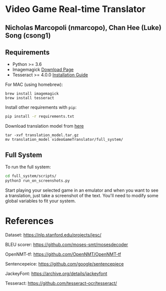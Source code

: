 # Video Game Real-time Translator
## Nicholas Marcopoli (nmarcopo), Chan Hee (Luke) Song (csong1)

## Requirements

- Python >= 3.6
- Imagemagick [Download Page](https://imagemagick.org/script/download.php)
- Tesseract >= 4.0.0 [Installation Guide](https://github.com/tesseract-ocr/tesseract/wiki)

For MAC (using homebrew):
```
brew install imagemagick
brew install tesseract
```

Install other requirements with `pip`:

```bash
pip install -r requirements.txt
```

Download translation model from 
[here](https://drive.google.com/file/d/1BtgfuH9MvbE3Fd4s-t6cgKTFwgAw4vHb/view?usp=sharing)

```
tar -xvf translation_model.tar.gz
mv translation_model videoGameTranslator/full_system/
```
 


## Full System

To run the full system:

```bash
cd full_system/scripts/
python3 run_on_screenshots.py
```

Start playing your selected game in an emulator and when you want to see a translation, just take a screenshot of the text. You'll need to modify some global variables to fit your system.

# References

Dataset: https://nlp.stanford.edu/projects/jesc/

BLEU scorer: https://github.com/moses-smt/mosesdecoder

OpenNMT-tf: https://github.com/OpenNMT/OpenNMT-tf

Sentencepeice: https://github.com/google/sentencepiece

JackeyFont: https://archive.org/details/jackeyfont

Tesseract: https://github.com/tesseract-ocr/tesseract/